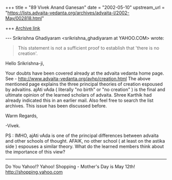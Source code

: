 +++
title = "89 Vivek Anand Ganesan"
date = "2002-05-10"
upstream_url = "https://lists.advaita-vedanta.org/archives/advaita-l/2002-May/002818.html"

+++
[Archive link](https://lists.advaita-vedanta.org/archives/advaita-l/2002-May/002818.html)

--- Srikrishna Ghadiyaram <srikrishna_ghadiyaram at YAHOO.COM>
wrote:
> This statement is not a sufficient proof to establish
> that 'there is no creation'.

Hello Srikrishna-ji,

  Your doubts have been covered already at the advaita
vedanta home page.
See - http://www.advaita-vedanta.org/avhp/creation.html
The above mentioned page explains the three principal
theories of creation espoused by advaitins. ajAti vAda
( literally "no birth" or "no creation" ) is the final
and ultimate opinion of the learned scholars of advaita.
Shree Karthik had already indicated this in an earlier
mail. Also feel free to search the list archives. This
issue has been discussed before.

Warm Regards,

-Vivek.

PS : IMHO, ajAti vAda is one of the principal differences
     between advaita and other schools of thought. AFAIK,
     no other school ( at least on the astika side )
     espouses a similar theory. What do the learned members
     think about the importance of this view?

__________________________________________________
Do You Yahoo!?
Yahoo! Shopping - Mother's Day is May 12th!
http://shopping.yahoo.com

